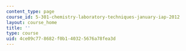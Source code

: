 ```yaml
---
content_type: page
course_id: 5-301-chemistry-laboratory-techniques-january-iap-2012
layout: course_home
title: ''
type: course
uid: 4ce09c77-8682-f0b1-4032-5676a78fea3d
---
```

